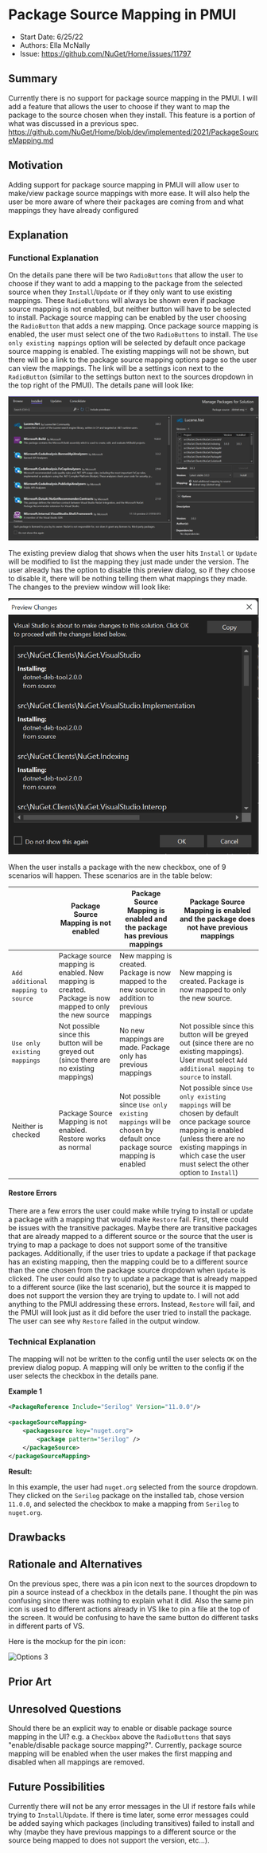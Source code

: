# Package Source Mapping in PMUI 
* Start Date: 6/25/22
* Authors: Ella McNally
* Issue: https://github.com/NuGet/Home/issues/11797

## Summary

Currently there is no support for package source mapping in the PMUI. I will add a feature that allows the user to choose if they want to map the package to the source chosen when they install. This feature is a portion of what was discussed in a previous spec. https://github.com/NuGet/Home/blob/dev/implemented/2021/PackageSourceMapping.md

## Motivation

Adding support for package source mapping in PMUI will allow user to make/view package source mappings with more ease. It will also help the user be more aware of where their packages are coming from and what mappings they have already configured

## Explanation

### Functional Explanation

On the details pane there will be two `RadioButtons` that allow the user to choose if they want to add a mapping to the package from the selected source when they `Install`/`Update` or if they only want to use existing mappings. These `RadioButtons` will always be shown even if package source mapping is not enabled, but neither button will have to be selected to install. Package source mapping can be enabled by the user choosing the `RadioButton` that adds a new mapping. Once package source mapping is enabled, the user must select one of the two `RadioButtons` to install. The `Use only existing mappings` option will be selected by default once package source mapping is enabled. The existing mappings will not be shown, but there will be a link to the package source mapping options page so the user can view the mappings. The link will be a settings icon next to the `RadioButton` (similar to the settings button next to the sources dropdown in the top right of the PMUI). The details pane will look like:

![PMUI 1](../../meta/resources/PackageSourceMapping/PMUI_details.png)
 
The existing preview dialog that shows when the user hits `Install` or `Update` will be modified to list the mapping they just made under the version. The user already has the option to disable this preview dialog, so if they choose to disable it, there will be nothing telling them what mappings they made. The changes to the preview window will look like:

![PMUI 2](../../meta/resources/PackageSourceMapping/PMUI_preview.png)

When the user installs a package with the new checkbox, one of 9 scenarios will happen. These scenarios are in the table below:

| |Package Source Mapping is not enabled | Package Source Mapping is enabled and the package has previous mappings | Package Source Mapping is enabled and the package does not have previous mappings |
|---|---|---|---|
|`Add additional mapping to source` | Package source mapping is enabled. New mapping is created. Package is now mapped to only the new source| New mapping is created. Package is now mapped to the new source in addition to previous mappings | New mapping is created. Package is now mapped to only the new source.|
|`Use only existing mappings` | Not possible since this button will be greyed out (since there are no existing mappings)| No new mappings are made. Package only has previous mappings| Not possible since this button will be greyed out (since there are no existing mappings). User must select `Add additional mapping to source` to install. |
|Neither is checked| Package Source Mapping is not enabled. Restore works as normal | Not possible since `Use only existing mappings` will be chosen by default once package source mapping is enabled| Not possible since `Use only existing mappings` will be chosen by default once package source mapping is enabled (unless there are no existing mappings in which case the user must select the other option to `Install`)|

<!--show label saying there are no existing mappings if use existing mappins is greyed out-->

#### Restore Errors

There are a few errors the user could make while trying to install or update a package with a mapping that would make `Restore` fail. First, there could be issues with the transitive packages. Maybe there are transitive packages that are already mapped to a different source or the source that the user is trying to map a package to does not support some of the transitive packages. Additionally, if the user tries to update a package if that package has an existing mapping, then the mapping could be to a different source than the one chosen from the package source dropdown when `Update` is clicked. The user could also try to update a package that is already mapped to a different source (like the last scenario), but the source it is mapped to does not support the version they are trying to update to. I will not add anything to the PMUI addressing these errors. Instead, `Restore` will fail, and the PMUI will look just as it did before the user tried to install the package. The user can see why `Restore` failed in the output window. 


### Technical Explanation

The mapping will not be written to the config until the user selects `OK` on the preview dialog popup. A mapping will only be written to the config if the user selects the checkbox in the details pane. <!--if not checked then key=* ? Does the user have to make a mapping? Maybe if user does not check the box and package source mapping is already enabled then they will get a message saying they should make a mapping--> 

**Example 1** 

```xml
<PackageReference Include="Serilog" Version="11.0.0"/>
```

```xml
<packageSourceMapping>
    <packagesource key="nuget.org">
        <package pattern="Serilog" />
    </packageSource>
</packageSourceMapping>
```

**Result:**

In this example, the user had `nuget.org` selected from the source dropdown. They clicked on the `Serilog` package on the installed tab, chose version `11.0.0`, and selected the checkbox to make a mapping from `Serilog` to `nuget.org`.

## Drawbacks

## Rationale and Alternatives

On the previous spec, there was a pin icon next to the sources dropdown to pin a source instead of a checkbox in the details pane. I thought the pin was confusing since there was nothing to explain what it did. Also the same pin icon is used to different actions already in VS like to pin a file at the top of the screen. It would be confusing to have the same button do different tasks in different parts of VS.

Here is the mockup for the pin icon:

![Options 3](../../meta/resources/PackageSourceMapping/VS.png)

## Prior Art

## Unresolved Questions

Should there be an explicit way to enable or disable package source mapping in the UI? e.g. a `Checkbox` above the `RadioButtons` that says "enable/disable package source mapping?". Currently, package source mapping will be enabled when the user makes the first mapping and disabled when all mappings are removed. 

## Future Possibilities 

Currently there will not be any error messages in the UI if restore fails while trying to `Install`/`Update`. If there is time later, some error messages could be added saying which packages (including transitives) failed to install and why (maybe they have previous mappings to a different source or the source being mapped to does not support the version, etc...).

